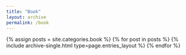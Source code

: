 ```yaml
--- 
title: "Book"
layout: archive
permalink: /book
---
```

{% assign posts = site.categories.book %}
{% for post in posts %} {% include archive-single.html type=page.entries_layout %} {% endfor %}
